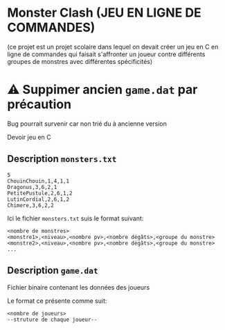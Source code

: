 # Monster Clash (JEU EN LIGNE DE COMMANDES)

(ce projet est un projet scolaire dans lequel on devait créer un jeu en C en ligne de commandes qui faisait s'affronter un joueur contre différents groupes de monstres avec différentes spécificités)

# ⚠ Suppimer ancien `game.dat` par précaution

Bug pourrait survenir car non trié du à ancienne version

Devoir jeu en C

## Description `monsters.txt`

```
5
ChouinChouin,1,4,1,1
Dragonus,3,6,2,1
PetitePustule,2,6,1,2
LutinCordial,2,6,1,2
Chimere,3,6,2,2
```

Ici le fichier `monsters.txt` suis le format suivant:

```
<nombre de monstres>
<monstre1>,<niveau>,<nombre pv>,<nombre dégâts>,<groupe du monstre>
<monstre2>,<niveau>,<nombre pv>,<nombre dégâts>,<groupe du monstre>
...
```

## Description `game.dat`

Fichier binaire contenant les données des joueurs

Le format ce présente comme suit:

```
<nombre de joueurs>
--struture de chaque joueur--
```
